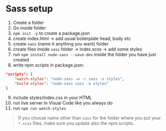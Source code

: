 # Sass setup

1. Create a folder
2. Go inside folder
3. `npm init -y` to create a package.json
4. create index.html -> add usual boilerplate head, body etc
5. create `sass` (name it anything you want) folder
6. create files inside `sass` folder -> index.scss -> add some styles
7. run `npm install node-sass --save-dev` inside the folder you have just created
8. write npm scripts in package.json: 
```json
"scripts": {
    "watch-styles": "node-sass -w -r sass -o styles",
    "build-styles": "node-sass sass -o styles"
}
```
9. include styles/index.css in your HTML
10. run live server in Visual Code like you always do
11. run `npm run watch-styles`

> If you choose name other than `sass` for the folder where you put your `*.scss` files, make sure you update also the npm scripts.
